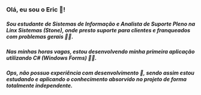 ### Olá, eu sou o Eric 👋!


##### Sou estudante de Sistemas de Informação e Analista de Suporte Pleno na Linx Sistemas (Stone), onde presto suporte para clientes e franqueados com problemas gerais 🧑‍💼.

##### Nas minhas horas vagas, estou desenvolvendo minha primeira aplicação utilizando C# (Windows Forms) 👨‍💻.
##### Ops, não possuo experiência com desenvolvimento 🤫, sendo assim estou estudando e aplicando o conhecimento absorvido no projeto de forma totalmente independente.
